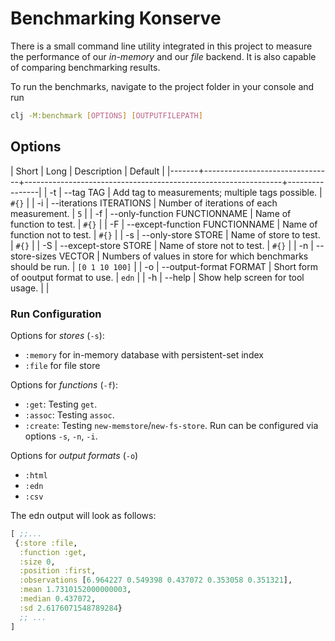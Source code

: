 # Benchmarking Konserve

There is a small command line utility integrated in this project to measure the performance of our *in-memory* and our *file* backend. It is also capable of comparing benchmarking results.

To run the benchmarks, navigate to the project folder in your console and run 
```bash
clj -M:benchmark [OPTIONS] [OUTPUTFILEPATH] 
```


## Options

| Short | Long                           | Description                                                    | Default        |
|-------+--------------------------------+----------------------------------------------------------------+----------------|
| -t    | --tag TAG                      | Add tag to measurements; multiple tags possible.               | `#{}`          | 
| -i    | --iterations ITERATIONS        | Number of iterations of each measurement.                      | `5`            | 
| -f    | --only-function FUNCTIONNAME   | Name of function to test.                                      | `#{}`          |
| -F    | --except-function FUNCTIONNAME | Name of function not to test.                                  | `#{}`          |
| -s    | --only-store STORE             | Name of store to test.                                         | `#{}`          |
| -S    | --except-store STORE           | Name of store not to test.                                     | `#{}`          |
| -n    | --store-sizes VECTOR           | Numbers of values in store for which benchmarks should be run. | `[0 1 10 100]` |
| -o    | --output-format FORMAT         | Short form of ooutput format to use.                           | `edn`          | 
| -h    | --help                         | Show help screen for tool usage.                               |                |


### Run Configuration

Options for *stores* (`-s`):
- `:memory` for in-memory database with persistent-set index
- `:file` for file store


Options for *functions* (`-f`):

- `:get`: Testing `get`.
- `:assoc`: Testing `assoc`.
- `:create`: Testing `new-memstore`/`new-fs-store`.
Run can be configured via options `-s`, `-n`, `-i`.


Options for *output formats* (`-o`)
- `:html`
- `:edn`
- `:csv`

The edn output will look as follows:

```clojure
[ ;;...
 {:store :file, 
  :function :get, 
  :size 0,
  :position :first, 
  :observations [6.964227 0.549398 0.437072 0.353058 0.351321], 
  :mean 1.7310152000000003, 
  :median 0.437072, 
  :sd 2.6176071548789284} 
  ;; ...
]
```
